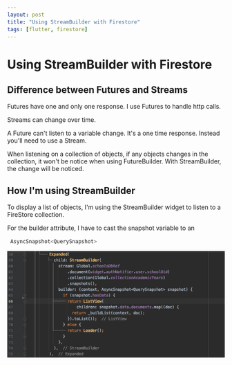 ```yaml
---
layout: post
title: "Using StreamBuilder with Firestore"
tags: [flutter, firestore]
---
```


# Using StreamBuilder with Firestore

## Difference between Futures and Streams

Futures have one and only one response.  I use Futures to handle http calls.  

Streams can change over time.

A Future can't listen to a variable change.  It's a one time response.  Instead you'll need to use a Stream.

When listening on a collection of objects, if any objects changes in the collection, it won't be notice when using FutureBuilder.  With StreamBuilder, the change will be noticed.

## How I'm using StreamBuilder

To display a list of objects, I'm using the StreamBuilder widget to listen to a FireStore collection.

For the builder attribute, I have to cast the snapshot variable to an

```dart
 AsyncSnapshot<QuerySnapshot>
```

![Screen Shot 2020-11-10 at 6.25.15 AM](/assets/2020-11-10-using-streambuilder-with-firestore/Screen%20Shot%202020-11-10%20at%206.25.15%20AM.png)

